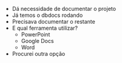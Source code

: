 - Dá necessidade de documentar o projeto
- Já temos o dbdocs rodando
- Precisava documentar o restante
- E qual ferramenta utilizar? 
    - PowerPoint
    - Google Docs
    - Word
- Procurei outra opção
